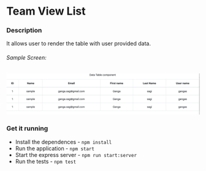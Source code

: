 # Team View List

### Description

It allows user to render the table with user provided data.

###### Sample Screen:
![Data Table](docs/sample.png)

### Get it running

- Install the dependences -  ``` npm install ```
- Run the application - ``` npm start ```
- Start the express server - ``` npm run start:server ```
- Run the tests - ``` npm test ```

